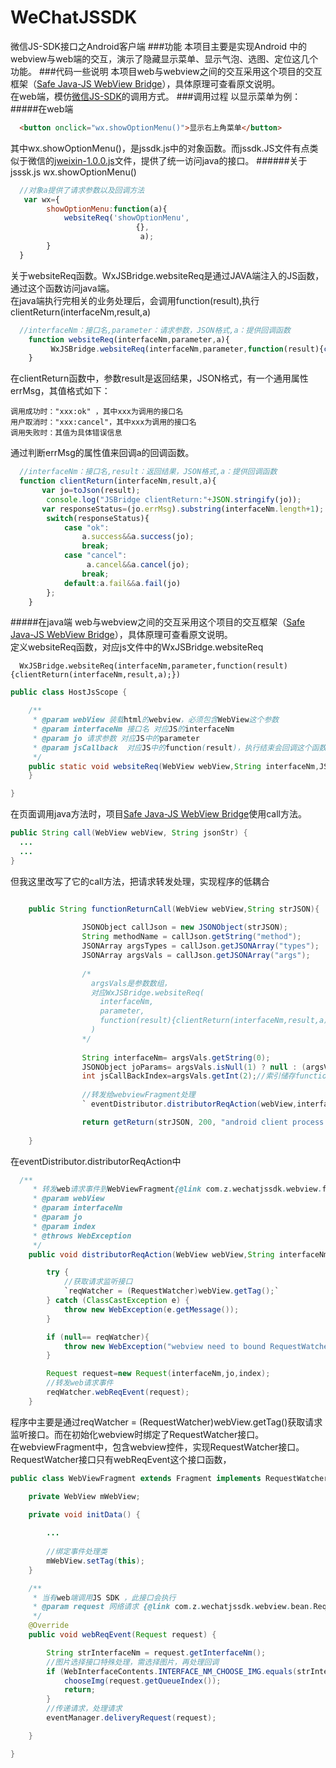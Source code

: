 # WeChatJSSDK
微信JS-SDK接口之Android客户端
###功能
本项目主要是实现Android 中的webview与web端的交互，演示了隐藏显示菜单、显示气泡、选图、定位这几个功能。
###代码一些说明
本项目web与webview之间的交互采用这个项目的交互框架（[Safe Java-JS WebView Bridge](https://github.com/pedant/safe-java-js-webview-bridge)），具体原理可查看原文说明。</br>
在web端，模仿[微信JS-SDK](http://mp.weixin.qq.com/wiki/7/aaa137b55fb2e0456bf8dd9148dd613f.html)的调用方式。
###调用过程
以显示菜单为例：
#####在web端
```html
  <button onclick="wx.showOptionMenu()">显示右上角菜单</button>
```
其中wx.showOptionMenu()，是jssdk.js中的对象函数。而jssdk.JS文件有点类似于微信的[jweixin-1.0.0.js](http://mp.weixin.qq.com/wiki/7/aaa137b55fb2e0456bf8dd9148dd613f.html#.E6.AD.A5.E9.AA.A4.E4.BA.8C.EF.BC.9A.E5.BC.95.E5.85.A5JS.E6.96.87.E4.BB.B6)文件，提供了统一访问java的接口。
######关于jsssk.js
wx.showOptionMenu()
```javascript
  //对象a提供了请求参数以及回调方法
   var wx={
        showOptionMenu:function(a){
            websiteReq('showOptionMenu',
                            {},
                             a);
        }
  }
```
关于websiteReq函数。WxJSBridge.websiteReq是通过JAVA端注入的JS函数，通过这个函数访问java端。<br>
在java端执行完相关的业务处理后，会调用function(result),执行clientReturn(interfaceNm,result,a)
```js
  //interfaceNm：接口名,parameter：请求参数，JSON格式,a：提供回调函数
    function websiteReq(interfaceNm,parameter,a){
         WxJSBridge.websiteReq(interfaceNm,parameter,function(result){clientReturn(interfaceNm,result,a);})
    }
```
在clientReturn函数中，参数result是返回结果，JSON格式，有一个通用属性errMsg，其值格式如下：

    调用成功时："xxx:ok" ，其中xxx为调用的接口名
    用户取消时："xxx:cancel"，其中xxx为调用的接口名
    调用失败时：其值为具体错误信息 

通过判断errMsg的属性值来回调a的回调函数。
```js
  //interfaceNm：接口名,result：返回结果，JSON格式,a：提供回调函数
  function clientReturn(interfaceNm,result,a){
       var jo=toJson(result);
        console.log("JSBridge clientReturn:"+JSON.stringify(jo));
       var responseStatus=(jo.errMsg).substring(interfaceNm.length+1);
        switch(responseStatus){
            case "ok":
                a.success&&a.success(jo);
                break;
            case "cancel":
                 a.cancel&&a.cancel(jo);
                break;
            default:a.fail&&a.fail(jo)
        };
    }
```
#####在java端
web与webview之间的交互采用这个项目的交互框架（[Safe Java-JS WebView Bridge](https://github.com/pedant/safe-java-js-webview-bridge)），具体原理可查看原文说明。</br>
定义websiteReq函数，对应js文件中的WxJSBridge.websiteReq
```JS
  WxJSBridge.websiteReq(interfaceNm,parameter,function(result){clientReturn(interfaceNm,result,a);})
```
```JAVA
public class HostJsScope {

    /**
     * @param webView 装载html的webview，必须包含WebView这个参数
     * @param interfaceNm 接口名 对应JS的interfaceNm
     * @param jo 请求参数 对应JS中的parameter
     * @param jsCallback  对应JS中的function(result)，执行结束会回调这个函数
     */
    public static void websiteReq(WebView webView,String interfaceNm,JSONObject jo,final JsCallback jsCallback){
    }

}
```
在页面调用java方法时，项目[Safe Java-JS WebView Bridge](https://github.com/pedant/safe-java-js-webview-bridge)使用call方法。
```JAVA
public String call(WebView webView, String jsonStr) {
  ...
  ...
}
```
但我这里改写了它的call方法，把请求转发处理，实现程序的低耦合
```JAVA

    public String functionReturnCall(WebView webView,String strJSON){
    
                JSONObject callJson = new JSONObject(strJSON);
                String methodName = callJson.getString("method");
                JSONArray argsTypes = callJson.getJSONArray("types");
                JSONArray argsVals = callJson.getJSONArray("args");
                
                /*
                  argsVals是参数数组，
                  对应WxJSBridge.websiteReq(
                    interfaceNm,
                    parameter,
                    function(result){clientReturn(interfaceNm,result,a);}
                  )
                */
                
                String interfaceNm= argsVals.getString(0);
                JSONObject joParams= argsVals.isNull(1) ? null : (argsVals.getJSONObject(1));
                int jsCallBackIndex=argsVals.getInt(2);//索引储存function(result)的下标
                
                //转发给webviewFragment处理
                ` eventDistributor.distributorReqAction(webView,interfaceNm, joParams, jsCallBackIndex);`

                return getReturn(strJSON, 200, "android client process request");
      
    }

```
在eventDistributor.distributorReqAction中
```JAVA
  /**
     * 转发web请求事件到WebViewFragment{@link com.z.wechatjssdk.webview.fragment.WebViewFragment}
     * @param webView
     * @param interfaceNm
     * @param jo
     * @param index
     * @throws WebException
     */
    public void distributorReqAction(WebView webView,String interfaceNm, final JSONObject jo, int index) throws WebException{

        try {
            //获取请求监听接口
            `reqWatcher = (RequestWatcher)webView.getTag();`
        } catch (ClassCastException e) {
            throw new WebException(e.getMessage());
        }

        if (null== reqWatcher){
            throw new WebException("webview need to bound RequestWatcher");
        }

        Request request=new Request(interfaceNm,jo,index);
        //转发web请求事件
        reqWatcher.webReqEvent(request);
    }
```
程序中主要是通过reqWatcher = (RequestWatcher)webView.getTag()获取请求监听接口。而在初始化webview时绑定了RequestWatcher接口。<br>
在webviewFragment中，包含webview控件，实现RequestWatcher接口。RequestWatcher接口只有webReqEvent这个接口函数，
```JAVA
public class WebViewFragment extends Fragment implements RequestWatcher {

    private WebView mWebView;

    private void initData() {
    
        ...
        
        //绑定事件处理类
        mWebView.setTag(this);
    }

    /**
     * 当有web端调用JS SDK ，此接口会执行
     * @param request 网络请求 {@link com.z.wechatjssdk.webview.bean.Request}
     */
    @Override
    public void webReqEvent(Request request) {

        String strInterfaceNm = request.getInterfaceNm();
        //图片选择接口特殊处理，需选择图片，再处理回调
        if (WebInterfaceContents.INTERFACE_NM_CHOOSE_IMG.equals(strInterfaceNm)) {
            chooseImg(request.getQueueIndex());
            return;
        }
        //传递请求，处理请求
        eventManager.deliveryRequest(request);

    }

}
```
